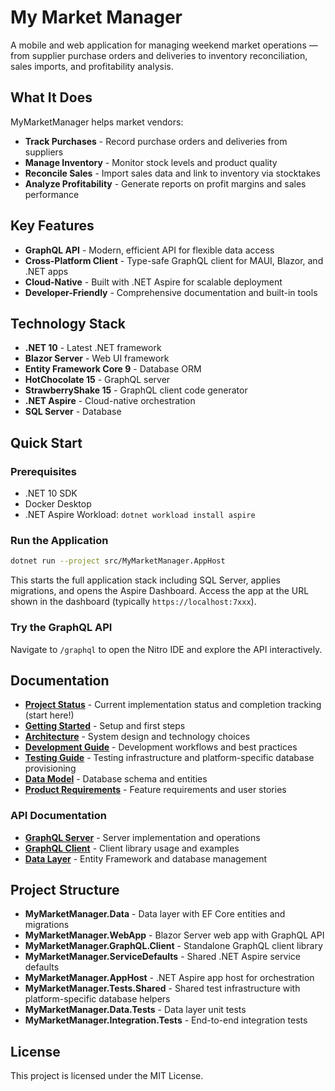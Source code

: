 # My Market Manager

A mobile and web application for managing weekend market operations — from supplier purchase orders and deliveries to inventory reconciliation, sales imports, and profitability analysis.

## What It Does

MyMarketManager helps market vendors:
- **Track Purchases** - Record purchase orders and deliveries from suppliers
- **Manage Inventory** - Monitor stock levels and product quality
- **Reconcile Sales** - Import sales data and link to inventory via stocktakes
- **Analyze Profitability** - Generate reports on profit margins and sales performance

## Key Features

- **GraphQL API** - Modern, efficient API for flexible data access
- **Cross-Platform Client** - Type-safe GraphQL client for MAUI, Blazor, and .NET apps
- **Cloud-Native** - Built with .NET Aspire for scalable deployment
- **Developer-Friendly** - Comprehensive documentation and built-in tools

## Technology Stack

- **.NET 10** - Latest .NET framework
- **Blazor Server** - Web UI framework
- **Entity Framework Core 9** - Database ORM
- **HotChocolate 15** - GraphQL server
- **StrawberryShake 15** - GraphQL client code generator
- **.NET Aspire** - Cloud-native orchestration
- **SQL Server** - Database

## Quick Start

### Prerequisites

- .NET 10 SDK
- Docker Desktop
- .NET Aspire Workload: `dotnet workload install aspire`

### Run the Application

```bash
dotnet run --project src/MyMarketManager.AppHost
```

This starts the full application stack including SQL Server, applies migrations, and opens the Aspire Dashboard. Access the app at the URL shown in the dashboard (typically `https://localhost:7xxx`).

### Try the GraphQL API

Navigate to `/graphql` to open the Nitro IDE and explore the API interactively.

## Documentation

- **[Project Status](docs/PROJECT_STATUS.md)** - Current implementation status and completion tracking (start here!)
- **[Getting Started](docs/getting-started.md)** - Setup and first steps
- **[Architecture](docs/architecture.md)** - System design and technology choices
- **[Development Guide](docs/development-guide.md)** - Development workflows and best practices
- **[Testing Guide](docs/testing.md)** - Testing infrastructure and platform-specific database provisioning
- **[Data Model](docs/data-model.md)** - Database schema and entities
- **[Product Requirements](docs/product-requirements.md)** - Feature requirements and user stories

### API Documentation

- **[GraphQL Server](docs/graphql-server.md)** - Server implementation and operations
- **[GraphQL Client](docs/graphql-client.md)** - Client library usage and examples
- **[Data Layer](docs/data-layer.md)** - Entity Framework and database management

## Project Structure

- **MyMarketManager.Data** - Data layer with EF Core entities and migrations
- **MyMarketManager.WebApp** - Blazor Server web app with GraphQL API
- **MyMarketManager.GraphQL.Client** - Standalone GraphQL client library
- **MyMarketManager.ServiceDefaults** - Shared .NET Aspire service defaults
- **MyMarketManager.AppHost** - .NET Aspire app host for orchestration
- **MyMarketManager.Tests.Shared** - Shared test infrastructure with platform-specific database helpers
- **MyMarketManager.Data.Tests** - Data layer unit tests
- **MyMarketManager.Integration.Tests** - End-to-end integration tests

## License

This project is licensed under the MIT License.

